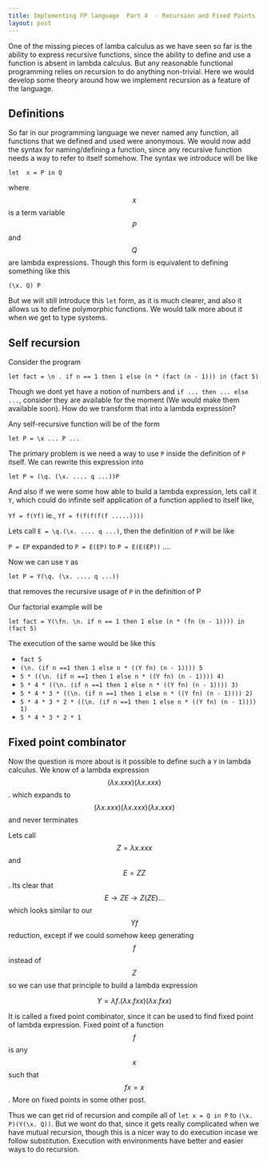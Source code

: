 ```yaml
---
title: Implementing FP language  Part 4  - Recursion and Fixed Points
layout: post
---
```


One of the missing pieces of lamba calculus as we have seen so far is the ability to express recursive functions, since the ability to define and use a function is absent in lambda calculus. But any reasonable functional programming relies on recursion to do anything non-trivial. Here we would develop some theory around how we implement recursion as a feature of the language.

Definitions
-----------

So far in our programming language we never named any function, all functions that we defined and used were anonymous. We would now add the syntax for naming/defining a function, since any recursive function needs a way to refer to itself somehow. The syntax we introduce will be like 

`let  x = P in Q` 

where $$x$$ is a term variable $$P$$ and $$Q$$ are lambda expressions. Though this form is equivalent to defining something like this 

`(\x. Q) P`

But we will still introduce this `let` form, as it is much clearer, and also it allows us to define polymorphic functions. We would talk more about it when we get to type systems.


Self recursion
--------------

Consider the program 

`let fact = \n . if n == 1 then 1 else (n * (fact (n - 1))) in (fact 5)`

Though we dont yet have a notion of numbers and `if ... then ... else ...`, consider they are available for the moment (We would make them available soon). How do we transform that into a lambda expression?

Any self-recursive function will be of the form

`let P = \x ... P ...`

The primary problem is we need a way to use `P` inside the definition of `P` itself. We can rewrite this expression into

`let P = (\q. (\x. .... q ...))P`

And also if we were some how able to build a lambda expression, lets call it `Y`, which could do infinite self application of a function applied to itself like,

`Yf = f(Yf)` ie., `Yf = f(f(f(f(f .....))))`

Lets call `E = \q.(\x. .... q ...)`, then the definition of `P` will be like

`P = EP` expanded to `P = E(EP)` to `P = E(E(EP))` ....

Now we can use `Y` as

`let P = Y(\q. (\x. .... q ...))`

that removes the recursive usage of `P` in the definition of P 

Our factorial example will be 


`let fact = Y(\fn. \n. if n == 1 then 1 else (n * (fn (n - 1)))) in (fact 5)`

The execution of the same would be like this

- `fact 5`
- `(\n. (if n ==1 then 1 else n * ((Y fn) (n - 1)))) 5`
- `5 * ((\n. (if n ==1 then 1 else n * ((Y fn) (n - 1)))) 4)`
- `5 * 4 * ((\n. (if n ==1 then 1 else n * ((Y fn) (n - 1)))) 3)`
- `5 * 4 * 3 * ((\n. (if n ==1 then 1 else n * ((Y fn) (n - 1)))) 2)`
- `5 * 4 * 3 * 2 * ((\n. (if n ==1 then 1 else n * ((Y fn) (n - 1)))) 1)`
- `5 * 4 * 3 * 2 * 1`


Fixed point combinator
----------------------

Now the question is more about is it possible to define such a `Y` in lambda calculus. We know of a lambda expression $$(\lambda x. xxx)(\lambda x. xxx)$$. which expands to $$(\lambda x. xxx) (\lambda x.xxx)(\lambda x.xxx)$$ and never terminates

Lets call $$Z = \lambda x.xxx$$ and $$E = ZZ$$. Its clear that $$E \rightarrow ZE \rightarrow Z(ZE) ...$$ which looks similar to our $$Yf$$ reduction, except if we could somehow keep generating $$f$$ instead of $$Z$$ so we can use that principle to build a lambda expression

$$ Y = \lambda f. (\lambda x. fxx)(\lambda x. fxx) $$

It is called a fixed point combinator, since it can be used to find fixed point of lambda expression. Fixed point of a function $$f$$ is any $$x$$ such that $$fx = x$$. More on fixed points in some other post. 

Thus we can get rid of recursion and compile all of `let x = Q in P` to `(\x. P)(Y(\x. Q))`. But we wont do that, since it gets really complicated when we have mutual recursion, though this is a nicer way to do execution incase we follow substitution. Execution with environments have better and easier ways to do recursion.

